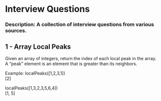 # Interview Questions

### Description: A collection of interview questions from various sources.

1 - Array Local Peaks
---------------------
Given an array of integers, return the index of each local peak in the array. A “peak” element is an element that is greater than its neighbors.

Example:
localPeaks([1,2,3,1])  
[2]

localPeaks([1,3,2,3,5,6,4])  
[1, 5]
